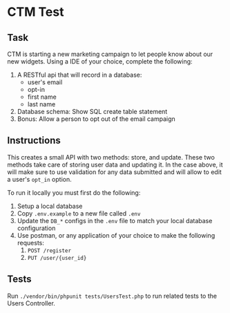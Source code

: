 # CTM Test
## Task
CTM is starting a new marketing campaign to let people know about our new widgets. Using a IDE of your choice, complete the following:
1. A RESTful api that will record in a database:
    - user's email
    - opt-in
    - first name
    - last name
2. Database schema: Show SQL create table statement
3. Bonus: Allow a person to opt out of the email campaign


## Instructions
This creates a small API with two methods: store, and update. These two methods take care of storing user data and updating it. In the case above, it will make sure to use validation for any data submitted and will allow to edit a user's `opt_in` option.

To run it locally you must first do the following:
1. Setup a local database
2. Copy `.env.example` to a new file called `.env`
3. Update the `DB_*` configs in the `.env` file to match your local database configuration
4. Use postman, or any application of your choice to make the following requests:
   1. `POST /register`
   2. `PUT /user/{user_id}`

## Tests
Run `./vendor/bin/phpunit tests/UsersTest.php` to run related tests to the Users Controller.
